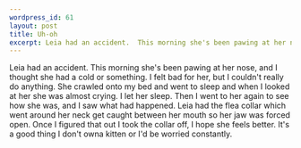 ```yaml
--- 
wordpress_id: 61
layout: post
title: Uh-oh
excerpt: Leia had an accident.  This morning she's been pawing at her nose, and I thought she had a cold or something.  I felt bad for her, but I couldn't really do anything.  She crawled onto my bed and went to sleep and when I looked at her she was almost crying.  I let her sleep.  Then I went to her again to see how she was, and I saw what had happened.  Leia had the flea collar which went around her neck get caught between her mouth so her jaw was forced open.  Once I figured that out I took the collar off, I hope she feels better.  It's a good thing I don't owna  kitten or I'd be worried constantly.
---
```

Leia had an accident.  This morning she's been pawing at her nose, and I thought she had a cold or something.  I felt bad for her, but I couldn't really do anything.  She crawled onto my bed and went to sleep and when I looked at her she was almost crying.  I let her sleep.  Then I went to her again to see how she was, and I saw what had happened.  Leia had the flea collar which went around her neck get caught between her mouth so her jaw was forced open.  Once I figured that out I took the collar off, I hope she feels better.  It's a good thing I don't owna  kitten or I'd be worried constantly.
